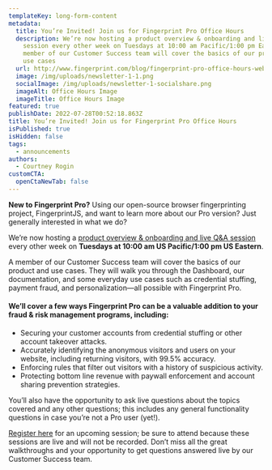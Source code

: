 ```yaml
---
templateKey: long-form-content
metadata:
  title: You’re Invited! Join us for Fingerprint Pro Office Hours
  description: We’re now hosting a product overview & onboarding and live Q&A
    session every other week on Tuesdays at 10:00 am Pacific/1:00 pm Eastern. A
    member of our Customer Success team will cover the basics of our product and
    use cases
  url: http://www.fingerprint.com/blog/fingerprint-pro-office-hours-webinar
  image: /img/uploads/newsletter-1-1.png
  socialImage: /img/uploads/newsletter-1-socialshare.png
  imageAlt: Office Hours Image
  imageTitle: Office Hours Image
featured: true
publishDate: 2022-07-28T00:52:18.863Z
title: You’re Invited! Join us for Fingerprint Pro Office Hours
isPublished: true
isHidden: false
tags:
  - announcements
authors:
  - Courtney Rogin
customCTA:
  openCtaNewTab: false
---
```

**New to Fingerprint Pro?** Using our open-source browser fingerprinting project, FingerprintJS, and want to learn more about our Pro version? Just generally interested in what we do? 

We’re now hosting a [product overview & onboarding and live Q&A session](https://try.fingerprint.com/webinar-pro-office-hours) every other week on **Tuesdays at 10:00 am US Pacific/1:00 pm US Eastern**. 

A member of our Customer Success team will cover the basics of our product and use cases. They will walk you through the Dashboard, our documentation, and some everyday use cases such as credential stuffing, payment fraud, and personalization—all possible with Fingerprint Pro. 

#### We’ll cover a few ways Fingerprint Pro can be a valuable addition to your fraud & risk management programs, including: 

* Securing your customer accounts from credential stuffing or other account takeover attacks.
* Accurately identifying the anonymous visitors and users on your website, including returning visitors, with 99.5% accuracy. 
* Enforcing rules that filter out visitors with a history of suspicious activity.
* Protecting bottom line revenue with paywall enforcement and account sharing prevention strategies. 

You’ll also have the opportunity to ask live questions about the topics covered and any other questions; this includes any general functionality questions in case you’re not a Pro user (yet!). 

[Register here](https://try.fingerprint.com/webinar-pro-office-hours) for an upcoming session; be sure to attend because these sessions are live and will not be recorded. Don’t miss all the great walkthroughs and your opportunity to get questions answered live by our Customer Success team.